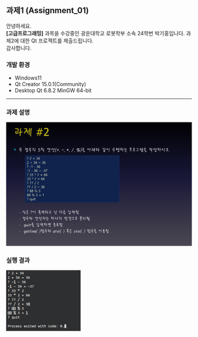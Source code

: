 ## 과제1 (Assignment_01)
안녕하세요. <br>
**[고급프로그래밍]** 과목을 수강중인 광운대학교 로봇학부 소속 24학번 박기홍입니다. 과제2에 대한 Qt 프로젝트를 제출드립니다.<br>
감사합니다.

### 개발 환경
- Windows11
- Qt Creator 15.0.1(Community)
- Desktop Qt 6.8.2 MinGW 64-bit
---

### 과제 설명
![과제 설명](notice_img.png)

### 실행 결과
![실행 결과](output_img.png)